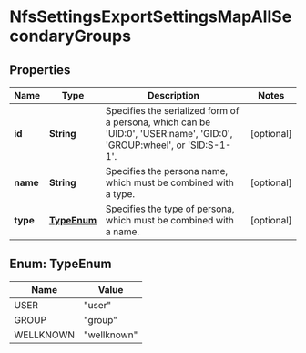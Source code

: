
# NfsSettingsExportSettingsMapAllSecondaryGroups

## Properties
Name | Type | Description | Notes
------------ | ------------- | ------------- | -------------
**id** | **String** | Specifies the serialized form of a persona, which can be &#39;UID:0&#39;, &#39;USER:name&#39;, &#39;GID:0&#39;, &#39;GROUP:wheel&#39;, or &#39;SID:S-1-1&#39;. |  [optional]
**name** | **String** | Specifies the persona name, which must be combined with a type. |  [optional]
**type** | [**TypeEnum**](#TypeEnum) | Specifies the type of persona, which must be combined with a name. |  [optional]


<a name="TypeEnum"></a>
## Enum: TypeEnum
Name | Value
---- | -----
USER | &quot;user&quot;
GROUP | &quot;group&quot;
WELLKNOWN | &quot;wellknown&quot;




